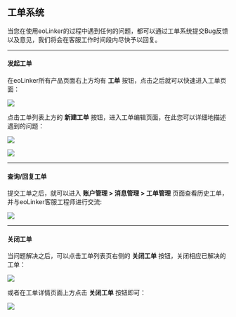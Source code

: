 ## 工单系统
当您在使用eoLinker的过程中遇到任何的问题，都可以通过工单系统提交Bug反馈以及意见，我们将会在客服工作时间段内尽快予以回复。

------

#### 发起工单

在eoLinker所有产品页面右上方均有 **工单** 按钮，点击之后就可以快速进入工单页面：

![](http://data.eolinker.com/course/b32spHl88d3ee1e05900aecd5350107adde779e0e8c6e8f)

点击工单列表上方的 **新建工单** 按钮，进入工单编辑页面，在此您可以详细地描述遇到的问题：

![](http://data.eolinker.com/course/ZnGmhYgaeeb67e9390cfc9473b273190ab684c421bf3609)

![](http://data.eolinker.com/course/aqyUTJxb9dd172bde18788d9aac833a2e28e77b4d98ba3d)

------

#### 查询/回复工单

提交工单之后，就可以进入 **账户管理 > 消息管理 > 工单管理** 页面查看历史工单，并与eoLinker客服工程师进行交流:

![](http://data.eolinker.com/course/gS9ZqfIbe4cdc87d4a0a9adc43e7ad97474f28ca27d84e7)

------

#### 关闭工单
当问题解决之后，可以点击工单列表页右侧的 **关闭工单** 按钮，关闭相应已解决的工单：

![](http://data.eolinker.com/course/ggzkfjacda25fc6151f4edd2c7f2caa14debb9b4315fde3)

或者在工单详情页面上方点击 **关闭工单** 按钮即可：

![](http://data.eolinker.com/course/INxb5XFe72ac17fd91de52c2e1c63a21895dba9862cae3d)